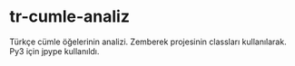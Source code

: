 # tr-cumle-analiz
Türkçe cümle öğelerinin analizi. Zemberek projesinin classları kullanılarak. Py3 için jpype kullanıldı.
